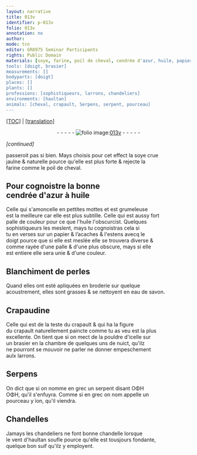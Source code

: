 ```yaml
---
layout: narrative
title: 013v
identifier: p-013v
folio: 013v
annotation: no
author:
mode: tcn
editor: GR8975 Seminar Participants
rights: Public Domain
materials: [soye, farine, poil de cheval, cendrée d'azur, huile, papier, perles, eau de savon, Crapaudine, suif]
tools: [doigt, brasier]
measurements: []
bodyparts: [doigt]
places: []
plants: []
professions: [sophistiqueurs, larrons, chandeliers]
environments: [haultan]
animals: [cheval, crapault, Serpens, serpent, pourceau]
---
```


 <p><a href="{{ site.baseurl }}/normalized/">[TOC]</a> | <a href="{{ site.baseurl }}/texts/p-013v_tl/" target="_blank">[translation]</a></p><div class="folio" align="center">- - - - - <a href="http://gallica.bnf.fr/ark:/12148/btv1b10500001g/f32.image" target="_blank"><img src="https://cu-mkp.github.io/2017-workshop-edition/assets/photo-icon.png" alt="folio image: " style="display:inline-block; margin-bottom:-3px;"/>013v</a> - - - - - </div>  
 
*[continued]*
  
passeroit pas si bien. Mays choisis pour cet effect la <span class="m">soye</span> crue<br/> jaulne & naturelle pource qu'elle est plus forte & rejecte la<br/> <span class="m">farine</span> comme le <span class="m">poil de <span class="al">cheval</span></span>.

 
  

## Pour cognoistre la bonne<br/> <span class="m">cendrée d'azur</span> à <span class="m">huile</span>

 
Celle qui s'amoncelle en pettites mottes et est grumeleuse<br/> est la meilleure car elle est plus subtille. Celle qui est aussy fort<br/> palle de couleur pour ce que l'<span class="m">huile</span> l'obscurcist. Quelques<br/> <span class="pro">sophistiqueurs</span> les meslent, mays tu cognoistras cela si<br/> tu en verses sur un <span class="m">papier</span> & l’acaches & l'estens avecq le<br/> <span class="tl"><span class="bp">doigt</span></span> pource que si elle est meslée elle se trouvera diverse &<br/> comme rayée d'une palle & d'une plus obscure, mays si elle<br/> est entiere elle sera unie & d'une couleur. 
 
 
  

## Blanchiment de <span class="m">perles</span>

 
Quand elles ont esté apliquées en broderie sur quelque<br/> acoustrement, elles sont grasses & se nettoyent en <span class="m">eau de savon</span>. 
 
 
  

## <span class="m">Crapaudine</span>

 
Celle qui est de la teste du <span class="al">crapault</span> & qui ha la figure<br/> du <span class="al">crapault</span> naturellement paincte co<span class="exp">mm</span>e tu as veu est la plus<br/> excellente. On tient que si on mect de la pouldre d'icelle sur<br/> un <span class="tl">brasier</span> en la chambre de quelques uns de nuict, qu'ilz<br/> ne pourront se mouvoir ne parler ne donner empeschement<br/> aulx <span class="pro">larrons</span>. 
 
 
  

## <span class="al">Serpens</span>

 
On dict que si on nomme en grec un <span class="al">serpent</span> disant ΟΦΗ<br/> ΟΦΗ, qu'il s'enfuyra. Comme si en grec on <span class="del">nom</span> appelle un<br/> <span class="al">pourceau</span> <span class="del">y</span> ïon, qu'il viendra. 
 
 
  

## Chandelles

 
Jamays les <span class="pro">chandeliers</span> ne font bonne chandelle lorsque<br/> le vent d'<span class="env">haultan</span> soufle pource qu'elle est tousjours fondante,<br/> quelque bon <span class="m">suif</span> qu'ilz y employent. 
 
 